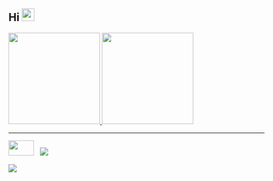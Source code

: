 <h2>Hi <img src="https://github.com/souvikguria98/souvikguria98/blob/master/Hi.gif" width="25"></h2>


  <div>
    <a href="https://github.com/Gipria">
    <img height="180em" src="https://github-readme-stats.vercel.app/api?username=Gipria&show_icons=true&theme=synthwave&include_all_commits=true&count_private=true"/>
    <img height="180em" src="https://github-readme-stats.vercel.app/api/top-langs/?username=Gipria&layout=compact&langs_count=7&theme=synthwave"/>                           
  </div>
  <hr>
  
                       
<a href="https://www.urionlinejudge.com.br/judge/pt/profile/535374"><img width="50" height="30" src="https://user-images.githubusercontent.com/71566094/128444449-637bc967-0336-4dbe-a5ab-e27dbad192a4.png" target="_blank"></a>
   &nbsp;
  <a href="https://www.linkedin.com/in/giovana-a-a1795a117/" target="_blank"><img src="https://img.shields.io/badge/-LinkedIn-%230077B5?style=for-the-badge&logo=linkedin&logoColor=white" target="_blank"></a> 

  <a align="center" href="https://github-readme-stats.vercel.app/api/wakatime?username=Gipria"><img align="center" src="https://github-readme-stats.vercel.app/api/wakatime?username=Gipria&layout=compact&text_color=daf7dc&bg_color=321136" />
</a>



